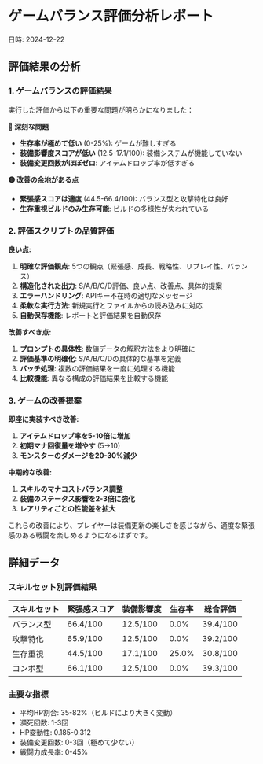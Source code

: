 # ゲームバランス評価分析レポート
日時: 2024-12-22

## 評価結果の分析

### 1. ゲームバランスの評価結果

実行した評価から以下の重要な問題が明らかになりました：

**🔴 深刻な問題**
- **生存率が極めて低い** (0-25%): ゲームが難しすぎる
- **装備影響度スコアが低い** (12.5-17.1/100): 装備システムが機能していない
- **装備変更回数がほぼゼロ**: アイテムドロップ率が低すぎる

**🟡 改善の余地がある点**
- **緊張感スコアは適度** (44.5-66.4/100): バランス型と攻撃特化は良好
- **生存重視ビルドのみ生存可能**: ビルドの多様性が失われている

### 2. 評価スクリプトの品質評価

**良い点:**
1. **明確な評価観点**: 5つの観点（緊張感、成長、戦略性、リプレイ性、バランス）
2. **構造化された出力**: S/A/B/C/D評価、良い点、改善点、具体的提案
3. **エラーハンドリング**: APIキー不在時の適切なメッセージ
4. **柔軟な実行方法**: 新規実行とファイルからの読み込みに対応
5. **自動保存機能**: レポートと評価結果を自動保存

**改善すべき点:**
1. **プロンプトの具体性**: 数値データの解釈方法をより明確に
2. **評価基準の明確化**: S/A/B/C/Dの具体的な基準を定義
3. **バッチ処理**: 複数の評価結果を一度に処理する機能
4. **比較機能**: 異なる構成の評価結果を比較する機能

### 3. ゲームの改善提案

**即座に実装すべき改善:**
1. **アイテムドロップ率を5-10倍に増加**
2. **初期マナ回復量を増やす** (5→10)
3. **モンスターのダメージを20-30%減少**

**中期的な改善:**
1. **スキルのマナコストバランス調整**
2. **装備のステータス影響を2-3倍に強化**
3. **レアリティごとの性能差を拡大**

これらの改善により、プレイヤーは装備更新の楽しさを感じながら、適度な緊張感のある戦闘を楽しめるようになるはずです。

## 詳細データ

### スキルセット別評価結果

| スキルセット | 緊張感スコア | 装備影響度 | 生存率 | 総合評価 |
|------------|------------|----------|--------|---------|
| バランス型 | 66.4/100 | 12.5/100 | 0.0% | 39.4/100 |
| 攻撃特化 | 65.9/100 | 12.5/100 | 0.0% | 39.2/100 |
| 生存重視 | 44.5/100 | 17.1/100 | 25.0% | 30.8/100 |
| コンボ型 | 66.1/100 | 12.5/100 | 0.0% | 39.3/100 |

### 主要な指標

- 平均HP割合: 35-82%（ビルドにより大きく変動）
- 瀕死回数: 1-3回
- HP変動性: 0.185-0.312
- 装備変更回数: 0-3回（極めて少ない）
- 戦闘力成長率: 0-45%